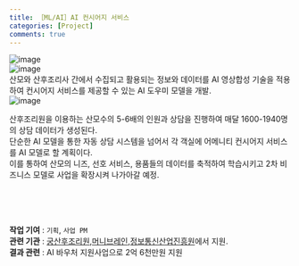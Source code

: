 ```yaml
---
title: ［ML/AI］AI 컨시어지 서비스
categories: [Project]
comments: true
---
```

![image](https://user-images.githubusercontent.com/55519519/126908941-73a3f251-47e5-47c2-b550-b57e2377094b.png)<br>
![image](https://user-images.githubusercontent.com/55519519/126908816-a7af6d08-14ea-48af-8092-11b771bafe31.png)<br>
산모와 산후조리사 간에서 수집되고 활용되는 정보와 데이터를 AI 영상합성 기술을 적용하여 컨시어지 서비스를 제공할 수 있는 AI 도우미 모델을 개발.<br>
![image](https://user-images.githubusercontent.com/55519519/126908962-52910f04-5e4e-4134-a91a-7e5d20114fe4.png)<br>

산후조리원을 이용하는 산모수의 5-6배의 인원과 상담을 진행하여 매달 1600-1940명의 상담 데이터가 생성된다. <br>
단순한 AI 모델을 통한 자동 상담 시스템을 넘어서 각 객실에 어메니티 컨시어지 서비스를 AI 모델로 할 계획이다. <br>
이를 통하여 산모의 니즈, 선호 서비스, 용품들의 데이터를 축적하여 학습시키고 2차 비즈니스 모델로 사업을 확장시켜 나가아갈 예정.

<br><br><br>



<b>작업 기여</b> : `기획`, `사업 PM`  <br>
<b>관련 기관</b> : [궁산후조리원],[머니브레인],[정보통신산업진흥원]에서 지원.<br>
<b>결과 관련</b> : AI 바우처 지원사업으로 2억 6천만원 지원<br>

[궁산후조리원]:        http://gangnam.goongs.com/
[머니브레인]:   https://moneybrain.ai/ko
[정보통신산업진흥원]: https://www.nipa.kr/main/index.do
